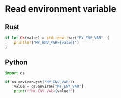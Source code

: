 # Read environment variable

## Rust
```rust
if let Ok(value) = std::env::var("MY_ENV_VAR") {
    println!("MY_ENV_VAR={value}")
}
```

## Python
```python
import os

if os.environ.get("MY_ENV_VAR"):
    value = os.environ["MY_ENV_VAR"]
    print(f"MY_ENV_VAR={value}")
```
